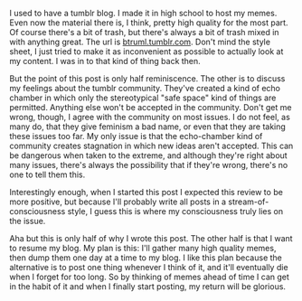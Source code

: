 I used to have a tumblr blog. I made it in high school to host my memes.
Even now the material there is, I think, pretty high quality for the
most part. Of course there's a bit of trash, but there's always a bit of
trash mixed in with anything great. The url is
[btruml.tumblr.com](btruml.tumblr.com). Don't mind the style sheet, I
just tried to make it as inconvenient as possible to actually look at my
content. I was in to that kind of thing back then.

But the point of this post is only half reminiscence. The other is to
discuss my feelings about the tumblr community. They've created a kind
of echo chamber in which only the stereotypical "safe space" kind of
things are permitted. Anything else won't be accepted in the community.
Don't get me wrong, though, I agree with the community on most issues. I
do not feel, as many do, that they give feminism a bad name, or even
that they are taking these issues too far. My only issue is that the
echo-chamber kind of community creates stagnation in which new ideas
aren't accepted. This can be dangerous when taken to the extreme, and
although they're right about many issues, there's always the
possibility that if they're wrong, there's no one to tell them this.

Interestingly enough, when I started this post I expected this review to
be more positive, but because I'll probably write all posts in a
stream-of-consciousness style, I guess this is where my consciousness
truly lies on the issue.

Aha but this is only half of why I wrote this post. The other half is
that I want to resume my blog. My plan is this: I'll gather many high
quality memes, then dump them one day at a time to my blog. I like this
plan because the alternative is to post one thing whenever I think of
it, and it'll eventually die when I forget for too long. So by thinking
of memes ahead of time I can get in the habit of it and when I finally
start posting, my return will be glorious.
